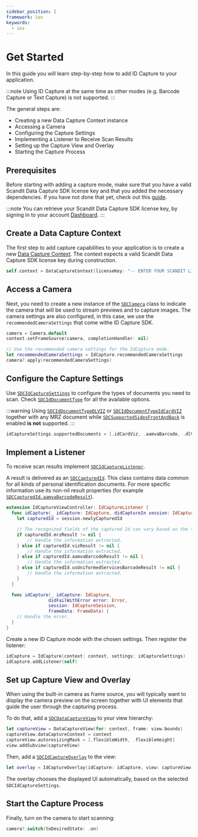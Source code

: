 ```yaml
---
sidebar_position: 2
framework: ios
keywords:
  - ios
---
```


# Get Started

In this guide you will learn step-by-step how to add ID Capture to your application.

:::note
Using ID Capture at the same time as other modes (e.g. Barcode Capture or Text Capture) is not supported.
:::

The general steps are:

- Creating a new Data Capture Context instance
- Accessing a Camera
- Configuring the Capture Settings
- Implementing a Listener to Receive Scan Results
- Setting up the Capture View and Overlay
- Starting the Capture Process

## Prerequisites

Before starting with adding a capture mode, make sure that you have a valid Scandit Data Capture SDK license key and that you added the necessary dependencies. If you have not done that yet, check out this [guide](/sdks/ios/add-sdk.md).

:::note
You can retrieve your Scandit Data Capture SDK license key, by signing in to your account [Dashboard](https://ssl.scandit.com/dashboard/sign-in).
:::

## Create a Data Capture Context

The first step to add capture capabilities to your application is to create a new [Data Capture Context](https://docs.scandit.com/data-capture-sdk/ios/core/api/data-capture-context.html#class-scandit.datacapture.core.DataCaptureContext). The context expects a valid Scandit Data Capture SDK license key during construction.

```swift
self.context = DataCaptureContext(licenseKey: "-- ENTER YOUR SCANDIT LICENSE KEY HERE --")
```

## Access a Camera

Next, you need to create a new instance of the [`SDCCamera`](https://docs.scandit.com/data-capture-sdk/ios/core/api/camera.html#class-scandit.datacapture.core.Camera) class to indicate the camera that will be used to stream previews and to capture images. The camera settings are also configured, in this case, we use the `recommendedCameraSettings` that come withe ID Capture SDK.

```swift
camera = Camera.default
context.setFrameSource(camera, completionHandler: nil)

// Use the recommended camera settings for the IdCapture mode.
let recommendedCameraSettings = IdCapture.recommendedCameraSettings
camera?.apply(recommendedCameraSettings)
```

## Configure the Capture Settings

Use [`SDCIdCaptureSettings`](https://docs.scandit.com/data-capture-sdk/ios/id-capture/api/id-capture-settings.html#class-scandit.datacapture.id.IdCaptureSettings) to configure the types of documents you need to scan. Check [`SDCIdDocumentType`](https://docs.scandit.com/data-capture-sdk/ios/id-capture/api/id-document-type.html#enum-scandit.datacapture.id.IdDocumentType) for all the available options.

:::warning
Using [`SDCIdDocumentTypeDLVIZ`](https://docs.scandit.com/data-capture-sdk/ios/id-capture/api/id-document-type.html#value-scandit.datacapture.id.IdDocumentType.DlViz) or [`SDCIdDocumentTypeIdCardVIZ`](https://docs.scandit.com/data-capture-sdk/ios/id-capture/api/id-document-type.html#value-scandit.datacapture.id.IdDocumentType.IdCardViz) together with any MRZ document while [`SDCSupportedSidesFrontAndBack`](https://docs.scandit.com/data-capture-sdk/ios/id-capture/api/id-supported-document-sides.html#value-scandit.datacapture.id.SupportedSides.FrontAndBack) is enabled **is not** supported.
:::

```swift
idCaptureSettings.supportedDocuments = [.idCardViz, .aamvaBarcode, .dlViz]
```

## Implement a Listener

To receive scan results implement [`SDCIdCaptureListener`](https://docs.scandit.com/data-capture-sdk/ios/id-capture/api/id-capture-listener.html#interface-scandit.datacapture.id.IIdCaptureListener).

A result is delivered as an [`SDCCapturedId`](https://docs.scandit.com/data-capture-sdk/ios/id-capture/api/captured-id.html#class-scandit.datacapture.id.CapturedId). This class contains data common for all kinds of personal identification documents. For more specific information use its non-nil result properties (for example [`SDCCapturedId.aamvaBarcodeResult`](https://docs.scandit.com/data-capture-sdk/ios/id-capture/api/captured-id.html#property-scandit.datacapture.id.CapturedId.AamvaBarcode)).

```swift
extension IdCaptureViewController: IdCaptureListener {
  func idCapture(_ idCapture: IdCapture, didCaptureIn session: IdCaptureSession, frameData: FrameData) {
    let capturedId = session.newlyCapturedId

    // The recognized fields of the captured Id can vary based on the type.
    if capturedId.mrzResult != nil {
        // Handle the information extracted.
    } else if capturedId.vizResult != nil {
        // Handle the information extracted.
    } else if capturedId.aamvaBarcodeResult != nil {
        // Handle the information extracted.
    } else if capturedId.usUniformedServicesBarcodeResult != nil {
        // Handle the information extracted.
    }
  }

  func idCapture(_ idCapture: IdCapture,
                didFailWithError error: Error,
                session: IdCaptureSession,
                frameData: FrameData) {
    // Handle the error.
  }
}
```

Create a new ID Capture mode with the chosen settings. Then register the listener:

```swift
idCapture = IdCapture(context: context, settings: idCaptureSettings)
idCapture.addListener(self)
```

## Set up Capture View and Overlay

When using the built-in camera as frame source, you will typically want to display the camera preview on the screen together with UI elements that guide the user through the capturing process. 

To do that, add a [`SDCDataCaptureView`](https://docs.scandit.com/data-capture-sdk/ios/core/api/ui/data-capture-view.html#class-scandit.datacapture.core.ui.DataCaptureView) to your view hierarchy:

```swift
let captureView = DataCaptureView(for: context, frame: view.bounds)
captureView.dataCaptureContext = context
captureView.autoresizingMask = [.flexibleWidth, .flexibleHeight]
view.addSubview(captureView)
```

Then, add a [`SDCIdCaptureOverlay`](https://docs.scandit.com/data-capture-sdk/ios/id-capture/api/ui/id-capture-overlay.html#class-scandit.datacapture.id.ui.IdCaptureOverlay) to the view:

```swift
let overlay = IdCaptureOverlay(idCapture: idCapture, view: captureView)
```

The overlay chooses the displayed UI automatically, based on the selected `SDCIdCaptureSettings`.

## Start the Capture Process

Finally, turn on the camera to start scanning:

```swift
camera?.switch(toDesiredState: .on)
```